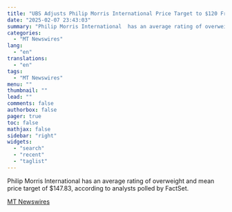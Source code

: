 ```yaml
---
title: "UBS Adjusts Philip Morris International Price Target to $120 From $105, Maintains Sell Rating"
date: "2025-02-07 23:43:03"
summary: "Philip Morris International  has an average rating of overweight and mean price target of $147.83, according to analysts polled by FactSet."
categories:
  - "MT Newswires"
lang:
  - "en"
translations:
  - "en"
tags:
  - "MT Newswires"
menu: ""
thumbnail: ""
lead: ""
comments: false
authorbox: false
pager: true
toc: false
mathjax: false
sidebar: "right"
widgets:
  - "search"
  - "recent"
  - "taglist"
---
```


Philip Morris International has an average rating of overweight and mean price target of $147.83, according to analysts polled by FactSet.

[MT Newswires](https://www.tradingview.com/news/mtnewswires.com:20250207:A3312699:0/)
